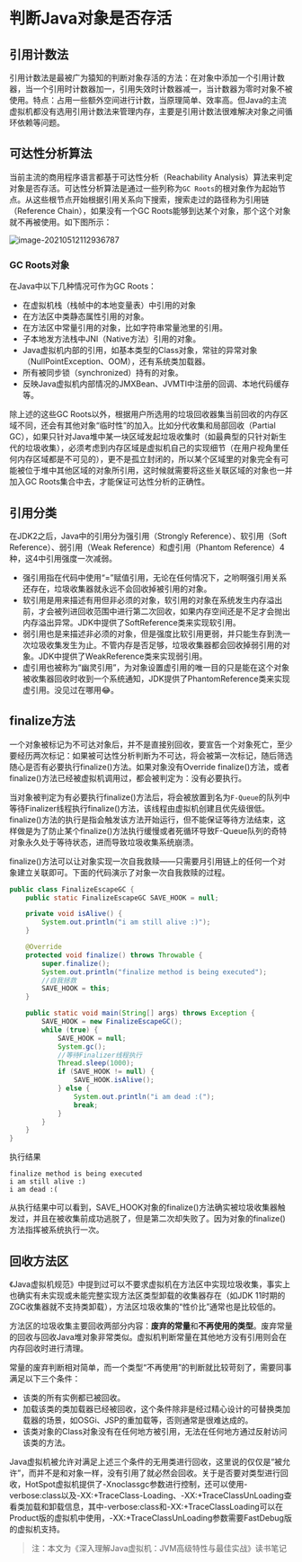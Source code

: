 # 判断Java对象是否存活

## 引用计数法

引用计数法是最被广为猿知的判断对象存活的方法：在对象中添加一个引用计数器，当一个引用时计数器加一，引用失效时计数器减一，当计数器为零时对象不被使用。特点：占用一些额外空间进行计数，当原理简单、效率高。但Java的主流虚拟机都没有选用引用计数法来管理内存，主要是引用计数法很难解决对象之间循环依赖等问题。

## 可达性分析算法

当前主流的商用程序语言都基于可达性分析（Reachability Analysis）算法来判定对象是否存活。可达性分析算法是通过一些列称为`GC Roots`的根对象作为起始节点。从这些根节点开始根据引用关系向下搜索，搜索走过的路径称为引用链（Reference Chain），如果没有一个GC Roots能够到达某个对象，那个这个对象就不再被使用。如下图所示：

![image-20210512112936787](https://raw.githubusercontent.com/renjiema/images/main/blogs/20210512162552.png)

### GC Roots对象

在Java中以下几种情况可作为GC Roots：

* 在虚拟机栈（栈帧中的本地变量表）中引用的对象
* 在方法区中类静态属性引用的对象。
* 在方法区中常量引用的对象，比如字符串常量池里的引用。
* 子本地发方法栈中JNI（Native方法）引用的对象。
* Java虚拟机内部的引用，如基本类型的Class对象，常驻的异常对象（NullPointException、OOM），还有系统类加载器。
* 所有被同步锁（synchronized）持有的对象。
* 反映Java虚拟机内部情况的JMXBean、JVMTI中注册的回调、本地代码缓存等。

除上述的这些GC Roots以外，根据用户所选用的垃圾回收器集当前回收的内存区域不同，还会有其他对象“临时性”的加入。比如分代收集和局部回收（Partial GC），如果只针对Java堆中某一块区域发起垃圾收集时（如最典型的只针对新生代的垃圾收集），必须考虑到内存区域是虚拟机自己的实现细节（在用户视角里任何内存区域都是不可见的），更不是孤立封闭的，所以某个区域里的对象完全有可能被位于堆中其他区域的对象所引用，这时候就需要将这些关联区域的对象也一并加入GC Roots集合中去，才能保证可达性分析的正确性。

## 引用分类

在JDK2之后，Java中的引用分为强引用（Strongly Reference）、软引用（Soft Reference）、弱引用（Weak Reference）和虚引用（Phantom Reference）4种，这4中引用强度一次减弱。

* 强引用指在代码中使用“=”赋值引用，无论在任何情况下，之哟啊强引用关系还存在，垃圾收集器就永远不会回收掉被引用的对象。
* 软引用是用来描述有用但非必须的对象，软引用的对象在系统发生内存溢出前，才会被列进回收范围中进行第二次回收，如果内存空间还是不足才会抛出内存溢出异常。JDK中提供了SoftReference类来实现软引用。
* 弱引用也是来描述非必须的对象，但是强度比软引用更弱，并只能生存到洗一次垃圾收集发生为止。不管内存是否足够，垃圾收集器都会回收掉弱引用的对象。JDK中提供了WeakReference类来实现弱引用。
* 虚引用也被称为“幽灵引用”，为对象设置虚引用的唯一目的只是能在这个对象被收集器回收时收到一个系统通知，JDK提供了PhantomReference类来实现虚引用。没见过在哪用😂。

## finalize方法

一个对象被标记为不可达对象后，并不是直接别回收，要宣告一个对象死亡，至少要经历两次标记：如果被可达性分析判断为不可达，将会被第一次标记，随后筛选随心是否有必要执行finalize()方法。如果对象没有Override finalize()方法，或者finalize()方法已经被虚拟机调用过，都会被判定为：没有必要执行。

当对象被判定为有必要执行finalize()方法后，将会被放置到名为`F-Queue`的队列中等待Finalizer线程执行finalize()方法，该线程由虚拟机创建且优先级很低。finalize()方法的执行是指会触发该方法开始运行，但不能保证等待方法结束，这样做是为了防止某个finalize()方法执行缓慢或者死循环导致F-Queue队列的奇特对象永久处于等待状态，进而导致垃圾收集系统崩溃。

finalize()方法可以让对象实现一次自我救赎——只需要月引用链上的任何一个对象建立关联即可。下面的代码演示了对象一次自我救赎的过程。

```java
public class FinalizeEscapeGC {
    public static FinalizeEscapeGC SAVE_HOOK = null;

    private void isAlive() {
        System.out.println("i am still alive :)");
    }

    @Override
    protected void finalize() throws Throwable {
        super.finalize();
        System.out.println("finalize method is being executed");
        //自我拯救
        SAVE_HOOK = this;
    }

    public static void main(String[] args) throws Exception {
        SAVE_HOOK = new FinalizeEscapeGC();
        while (true) {
            SAVE_HOOK = null;
            System.gc();
            //等待Finalizer线程执行
            Thread.sleep(1000);
            if (SAVE_HOOK != null) {
                SAVE_HOOK.isAlive();
            } else {
                System.out.println("i am dead :(");
                break;
            }
        }
    }
}
```

执行结果

```
finalize method is being executed
i am still alive :)
i am dead :(
```

从执行结果中可以看到，SAVE_HOOK对象的finalize()方法确实被垃圾收集器触发过，并且在被收集前成功逃脱了，但是第二次却失败了。因为对象的finalize()方法指挥被系统执行一次。

## 回收方法区

《Java虚拟机规范》中提到过可以不要求虚拟机在方法区中实现垃圾收集，事实上也确实有未实现或未能完整实现方法区类型卸载的收集器存在（如JDK 11时期的ZGC收集器就不支持类卸载），方法区垃圾收集的“性价比”通常也是比较低的。

方法区的垃圾收集主要回收两部分内容：**废弃的常量**和**不再使用的类型**。废弃常量的回收与回收Java堆对象非常类似。虚拟机判断常量在其他地方没有引用则会在内存回收时进行清理。

常量的废弃判断相对简单，而一个类型“不再使用”的判断就比较苛刻了，需要同事满足以下三个条件：

* 该类的所有实例都已被回收。
* 加载该类的类加载器已经被回收，这个条件除非是经过精心设计的可替换类加载器的场景，如OSGi、JSP的重加载等，否则通常是很难达成的。
* 该类对象的Class对象没有在任何地方被引用，无法在任何地方通过反射访问该类的方法。

Java虚拟机被允许对满足上述三个条件的无用类进行回收，这里说的仅仅是“被允许”，而并不是和对象一样，没有引用了就必然会回收。关于是否要对类型进行回收，HotSpot虚拟机提供了-Xnoclassgc参数进行控制，还可以使用-verbose:class以及-XX:+TraceClass-Loading、-XX:+TraceClassUnLoading查看类加载和卸载信息，其中-verbose:class和-XX:+TraceClassLoading可以在Product版的虚拟机中使用，-XX:+TraceClassUnLoading参数需要FastDebug版的虚拟机支持。

> 注：本文为《深入理解Java虚拟机：JVM高级特性与最佳实战》读书笔记